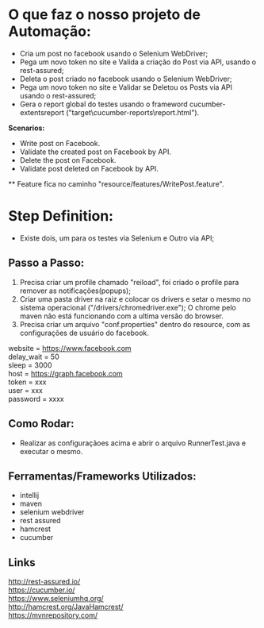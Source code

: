 
# O que faz o nosso projeto de Automação:
- Cria um post no facebook usando o Selenium WebDriver;
- Pega um novo token no site e Valida a criação do Post via API, usando o rest-assured;
- Deleta o post criado no facebook usando o Selenium WebDriver;
- Pega um novo token no site e Validar se Deletou os Posts via API usando o rest-assured;
- Gera o report global do testes usando o frameword cucumber-extentsreport ("target\cucumber-reports\report.html").

**Scenarios:**
- Write post on Facebook.
- Validate the created post on Facebook by API.
- Delete the post on Facebook.
- Validate post deleted on Facebook by API.

** Feature fica no caminho "resource/features/WritePost.feature".

# Step Definition:
- Existe dois, um para os testes via Selenium e Outro via API;

## Passo  a Passo:
1. Precisa criar um profile chamado "reiload", foi criado o profile para remover as notificações(popups);
2. Criar uma pasta driver na raiz e colocar os drivers e setar o mesmo no sistema operacional ("/drivers/chromedriver.exe");
   O chrome pelo maven não está funcionando com a ultima versão do browser.
3. Precisa criar um arquivo "conf.properties" dentro do resource, com as configurações de usuário do facebook.

website = https://www.facebook.com  
delay_wait = 50  
sleep =  3000  
host = https://graph.facebook.com  
token = xxx  
user = xxx  
password = xxxx  

## Como Rodar:

- Realizar as configuraçãoes acima e abrir o arquivo RunnerTest.java e executar o mesmo.

## Ferramentas/Frameworks Utilizados:
- intellij
- maven
- selenium webdriver
- rest assured
- hamcrest
- cucumber

## Links
http://rest-assured.io/  
https://cucumber.io/  
https://www.seleniumhq.org/  
http://hamcrest.org/JavaHamcrest/  
https://mvnrepository.com/

